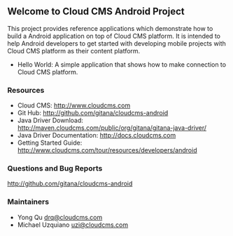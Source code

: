 ## Welcome to Cloud CMS Android Project ##

This project provides reference applications which demonstrate how to build a Android application
on top of Cloud CMS platform. It is intended to help Android developers to get started with developing
mobile projects with Cloud CMS platform as their content platform.

* Hello World: A simple application that shows how to make connection to Cloud CMS platform.

### Resources

* Cloud CMS: http://www.cloudcms.com
* Git Hub: http://github.com/gitana/cloudcms-android
* Java Driver Download: http://maven.cloudcms.com/public/org/gitana/gitana-java-driver/
* Java Driver Documentation: http://docs.cloudcms.com
* Getting Started Guide: http://www.cloudcms.com/tour/resources/developers/android

### Questions and Bug Reports

http://github.com/gitana/cloudcms-android

### Maintainers

* Yong Qu     drq@cloudcms.com
* Michael Uzquiano     uzi@cloudcms.com
